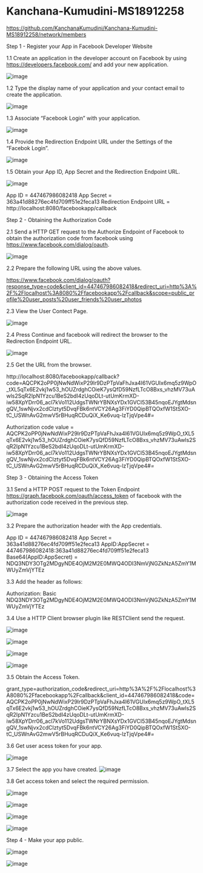# Kanchana-Kumudini-MS18912258
https://github.com/KanchanaKumudini/Kanchana-Kumudini-MS18912258/network/members

Step 1 - Register your App in Facebook Developer Website

1.1 Create an application in the developer account on Facebook by using https://developers.facebook.com/ and add your new application.

![image](https://user-images.githubusercontent.com/50174329/58014475-8907d680-7b16-11e9-8f62-c771821cd6c3.png)

1.2 Type the display name of your application and your contact email to create the application.

![image](https://user-images.githubusercontent.com/50174329/58014955-ab4e2400-7b17-11e9-9c8a-7706f9f8d3d2.png)

1.3 Associate “Facebook Login” with your application.

![image](https://user-images.githubusercontent.com/50174329/58015317-87d7a900-7b18-11e9-93eb-6ad191a265da.png)

1.4 Provide the Redirection Endpoint URL under the Settings of the “Facebok Login”.

![image](https://user-images.githubusercontent.com/50174329/58015700-8a86ce00-7b19-11e9-9230-bd115c8b8b91.png)

1.5 Obtain your App ID, App Secret and the Redirection Endpoint URL.

![image](https://user-images.githubusercontent.com/50174329/58015872-f5380980-7b19-11e9-938e-fd461fe46edf.png)

App ID = 447467986082418
App Secret = 363a41d88276ec4fd709ff51e2feca13
Redirection Endpoint URL = http://localhost:8080/facebookapp/callback

Step 2 - Obtaining the Authorization Code

2.1 Send a HTTP GET request to the Authorize Endpoint of Facebook to obtain the authorization code from facebook using https://www.facebook.com/dialog/oauth.

![image](https://user-images.githubusercontent.com/50174329/58016538-7c39b180-7b1b-11e9-94ee-0b89960f82d2.png)

2.2 Prepare the following URL using the above values.

https://www.facebook.com/dialog/oauth?response_type=code&client_id=447467986082418&redirect_uri=http%3A%2F%2Flocalhost%3A8080%2Ffacebookapp%2Fcallback&scope=public_profile%20user_posts%20user_friends%20user_photos

2.3 View the User Contect Page.

![image](https://user-images.githubusercontent.com/50174329/58016921-9b850e80-7b1c-11e9-8250-7a9023a1abe5.png)

2.4 Press Continue and facebook will redirect the browser to the Redirection Endpoint URL.

![image](https://user-images.githubusercontent.com/50174329/58017302-7b098400-7b1d-11e9-832c-1e3213f9a510.png)

2.5 Get the URL from the browser.

http://localhost:8080/facebookapp/callback?code=AQCPK2oPP0jNwNdWixP29lr9DzPTpVaFhJxa4I61VGUIx6mq5z9WpO_tXL5qTx6E2vkj1w53_hOUZrdghCOieK7ysQfD59NzfLTcO8Bxs_vhzMV73uAwls2SqR2IpN1Yzcu1BeS2bdI4zUqoDLt-utUmKrmXD-iw58XpYDrr06_acl7kVo112UdgsTWNrYBNXsYDx1GVCI53B45nqoEJYgtMdsngQV_1swNjvx2cdCIztyt5DvqFBk6ntVCY26Ag3FiYD0QipBTQOxfW1StSXO-tC_USWnAvG2mwV5rBHuqRCDuQiX_Ke6vuq-lzTjqVpe4#_=_

Authorization code value = AQCPK2oPP0jNwNdWixP29lr9DzPTpVaFhJxa4I61VGUIx6mq5z9WpO_tXL5qTx6E2vkj1w53_hOUZrdghCOieK7ysQfD59NzfLTcO8Bxs_vhzMV73uAwls2SqR2IpN1Yzcu1BeS2bdI4zUqoDLt-utUmKrmXD-iw58XpYDrr06_acl7kVo112UdgsTWNrYBNXsYDx1GVCI53B45nqoEJYgtMdsngQV_1swNjvx2cdCIztyt5DvqFBk6ntVCY26Ag3FiYD0QipBTQOxfW1StSXO-tC_USWnAvG2mwV5rBHuqRCDuQiX_Ke6vuq-lzTjqVpe4#_=_

Step 3 - Obtaining the Access Token

3.1 Send a HTTP POST request to the Token Endpoint https://graph.facebook.com/oauth/access_token of facebook with the authorization code received in the previous step. 

![image](https://user-images.githubusercontent.com/50174329/58018176-bc9b2e80-7b1f-11e9-9e3c-d95988cf2a19.png)

3.2 Prepare the authorization header with the App credentials.

App ID = 447467986082418
App Secret = 363a41d88276ec4fd709ff51e2feca13
AppID:AppSecret = 447467986082418:363a41d88276ec4fd709ff51e2feca13
Base64(AppID:AppSecret) = NDQ3NDY3OTg2MDgyNDE4OjM2M2E0MWQ4ODI3NmVjNGZkNzA5ZmY1MWUyZmVjYTEz

3.3 Add the header as follows:

Authorization: Basic NDQ3NDY3OTg2MDgyNDE4OjM2M2E0MWQ4ODI3NmVjNGZkNzA5ZmY1MWUyZmVjYTEz

3.4 Use a HTTP Client browser plugin like RESTClient send the request.

![image](https://user-images.githubusercontent.com/50174329/58018900-bf971e80-7b21-11e9-95e7-5f10630c6292.png)

![image](https://user-images.githubusercontent.com/50174329/58019023-1b61a780-7b22-11e9-8bcf-84061d8a8dc9.png)

![image](https://user-images.githubusercontent.com/50174329/58033919-06e1d700-7b43-11e9-8af4-4ef1bb620bad.png)

![image](https://user-images.githubusercontent.com/50174329/58034261-c9ca1480-7b43-11e9-9e42-cb928bcc3c77.png)

3.5 Obtain the Access Token.

grant_type=authorization_code&redirect_uri=http%3A%2F%2Flocalhost%3A8080%2Ffacebookapp%2Fcallback&client_id=447467986082418&code=AQCPK2oPP0jNwNdWixP29lr9DzPTpVaFhJxa4I61VGUIx6mq5z9WpO_tXL5qTx6E2vkj1w53_hOUZrdghCOieK7ysQfD59NzfLTcO8Bxs_vhzMV73uAwls2SqR2IpN1Yzcu1BeS2bdI4zUqoDLt-utUmKrmXD-iw58XpYDrr06_acl7kVo112UdgsTWNrYBNXsYDx1GVCI53B45nqoEJYgtMdsngQV_1swNjvx2cdCIztyt5DvqFBk6ntVCY26Ag3FiYD0QipBTQOxfW1StSXO-tC_USWnAvG2mwV5rBHuqRCDuQiX_Ke6vuq-lzTjqVpe4#_=_

3.6 Get user acess token for your app.

![image](https://user-images.githubusercontent.com/50174329/58027969-5d491880-7b37-11e9-8196-ced2900855cf.png)

3.7 Select the app you have created.
![image](https://user-images.githubusercontent.com/50174329/58028063-91243e00-7b37-11e9-9e8d-895236284913.png)

3.8 Get access token and select the required permission.

![image](https://user-images.githubusercontent.com/50174329/58028531-903fdc00-7b38-11e9-9f72-bc4a1483e0aa.png)

![image](https://user-images.githubusercontent.com/50174329/58028636-d006c380-7b38-11e9-9041-5f14b6c7b031.png)

![image](https://user-images.githubusercontent.com/50174329/58028966-4c010b80-7b39-11e9-825c-a0ebc8225540.png)

![image](https://user-images.githubusercontent.com/50174329/58029122-95515b00-7b39-11e9-9dea-cb426476244f.png)

Step 4 - Make your app public.

![image](https://user-images.githubusercontent.com/50174329/58035589-b9ffff80-7b46-11e9-9458-72c6b9909c6a.png)

![image](https://user-images.githubusercontent.com/50174329/58035940-8671a500-7b47-11e9-9801-4cade0a4accb.png)

